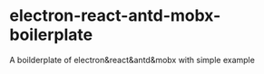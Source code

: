 # electron-react-antd-mobx-boilerplate
 A boilderplate of electron&amp;react&amp;antd&amp;mobx with simple example
